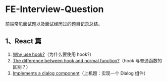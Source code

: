 # FE-Interview-Question

前端常见面试题以及面试经历过的题目记录总结。

## 1、React 篇

1. [Why use hook?](./react/1.Why-use-hook.md)（为什么要使用 hook?）
2. [The difference between hook and normal function?](./react/2.The-difference-between-hook-and-normal-function.md)（hook 与普通函数的区别？）
3. [Implements a dialog component](./react/3.Implements-a-dialog-component.md)（上机题：实现一个 Dialog 组件）
